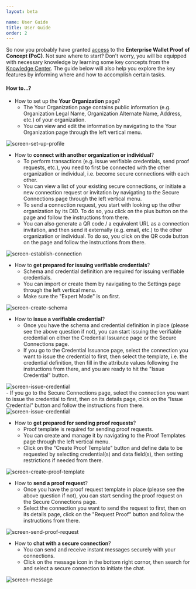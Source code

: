 ```yaml
---
layout: beta

name: User Guide
title: User Guide
order: 2
---
```

So now you probably have granted [access](access.html) to the **Enterprise Wallet Proof of Concept (PoC)**. Not sure where to start? Don't worry, you will be equipped with necessary knowledge by learning some key concepts from the [Knowledge Center](knowledge.html). The guide below will also help you explore the key features by informing where and how to accomplish certain tasks.

#### How to...?

- How to set up the **Your Organization** page?
  - The Your Organization page contains public information (e.g. Organization Legal Name, Organization Alternate Name, Address, etc.) of your organization.
  - You can view and edit the information by navigating to the Your Organization page through the left vertical menu.
<div class="text-center mb-5">
    <img class="img-fluid" src="{{ site.baseurl }}/assets/images/screen-set-up-profile.png" alt="screen-set-up-profile" title="screen-set-up-profile">
</div>

- How to **connect with another organization or individual**?
  - To perform transactions (e.g. issue verifiable credentials, send proof requests, etc.), you need to first be connected with the other organization or individual, i.e. become secure connections with each other.
  - You can view a list of your existing  secure connections, or initiate a new connection request or invitation by navigating to the Secure Connections page through the left vertical menu.
  - To send a connection request, you start with looking up the other organization by its DID. To do so, you click on the plus button on the page and follow the instructions from there.
  - You can also generate a QR code / a equivalent URL as a connection invitation, and then send it externally (e.g. email, etc.) to the other organization or individual. To do so, you click on the QR code button on the page and follow the instructions from there.
<div class="text-center mb-5">
    <img class="img-fluid" src="{{ site.baseurl }}/assets/images/screen-establish-connection.png" alt="screen-establish-connection" title="screen-establish-connection">
</div>

- How to **get prepared for issuing verifiable credentials**?
  - Schema and credential definition are required for issuing verifiable credentials.
  - You can import or create them by navigating to the Settings page through the left vertical menu.
  - Make sure the "Expert Mode" is on first.
<div class="text-center mb-5">
    <img class="img-fluid" src="{{ site.baseurl }}/assets/images/screen-create-schema.png" alt="screen-create-schema" title="screen-create-schema">
</div>

- How to **issue a verifiable credential**?
  - Once you have the schema and credential definition in place (please see the above question if not), you can start issuing the verifiable credential on either the Credential Issuance page or the Secure Connections page.
  - If you go to the Credential Issuance page, select the connection you want to issue the credential to first, then select the template, i.e. the credential definition, then fill in the attribute values following the instructions from there, and you are ready to hit the "Issue Credential" button.
<div class="text-center mb-5">
    <img class="img-fluid" src="{{ site.baseurl }}/assets/images/screen-issue-credential-1.png" alt="screen-issue-credential" title="screen-issue-credential">
</div>
  - If you go to the Secure Connections page, select the connection you want to issue the credential to first, then on its details page, click on the "Issue Credential" button and follow the instructions from there.
<div class="text-center mb-5">
    <img class="img-fluid" src="{{ site.baseurl }}/assets/images/screen-issue-credential-2.png" alt="screen-issue-credential" title="screen-issue-credential">
</div>

- How to **get prepared for sending proof requests**?
  - Proof template is required for sending proof requests.
  - You can create and manage it by navigating to the Proof Templates page through the left vertical menu.
  - Click on the "Create Proof Template" button and define data to be requested by selecting credential(s) and data field(s), then setting restrictions if needed from there.
<div class="text-center mb-5">
    <img class="img-fluid" src="{{ site.baseurl }}/assets/images/screen-create-proof-template.png" alt="screen-create-proof-template" title="screen-create-proof-template">
</div>

- How to **send a proof request**?
  - Once you have the proof request template in place (please see the above question if not), you can start sending the proof request on the Secure Connections page.
  - Select the connection you want to send the request to first, then on its details page, click on the "Request Proof" button and follow the instructions from there.
<div class="text-center mb-5">
    <img class="img-fluid" src="{{ site.baseurl }}/assets/images/screen-send-proof-request.png" alt="screen-send-proof-request" title="screen-send-proof-request">
</div>

- How to **chat with a secure connection**?
  - You can send and receive instant messages securely with your connections.
  - Click on the message icon in the bottom right cornor, then search for and select a secure connection to initiate the chat.
<div class="text-center mb-5">
    <img class="img-fluid" src="{{ site.baseurl }}/assets/images/screen-message.png" alt="screen-message" title="screen-message">
</div>
